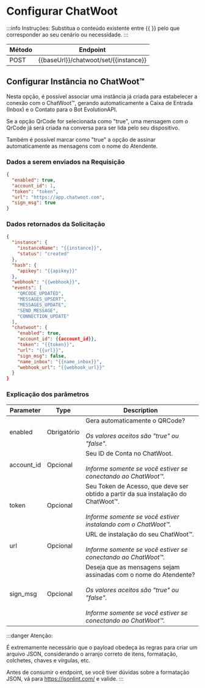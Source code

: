 # Configurar ChatWoot

:::info Instruções:
Substitua o conteúdo existente entre {{  }} pelo que corresponder ao seu cenário ou necessidade.
:::

| Método | Endpoint                              |
| ------ | ------------------------------------- |
| POST   | {{baseUrl}}/chatwoot/set/{{instance}} |

## Configurar Instância no ChatWoot™

Nesta opção, é possível associar uma instância já criada para estabelecer a conexão com o ChatWoot™, gerando automaticamente a Caixa de Entrada (Inbox) e o Contato para o Bot EvolutionAPI.

Se a opção QrCode for selecionada como "true", uma mensagem com o QrCode já será criada na conversa para ser lida pelo seu dispositivo.

Também é possível marcar como "true" a opção de assinar automaticamente as mensagens com o nome do Atendente.

### Dados a serem enviados na Requisição


```json title=Payload
{
  "enabled": true,
  "account_id": 1,
  "token": "token",
  "url": "https://app.chatwoot.com",
  "sign_msg": true
}
```

### Dados retornados da Solicitação

```json title=Result
{
  "instance": {
    "instanceName": "{{instance}}",
    "status": "created"
  },
  "hash": {
    "apikey": "{{apikey}}"
  },
  "webhook": "{{webhook}}",
  "events": [
    "QRCODE_UPDATED",
    "MESSAGES_UPSERT",
    "MESSAGES_UPDATE",
    "SEND_MESSAGE",
    "CONNECTION_UPDATE"
  ],
  "chatwoot": {
    "enabled": true,
    "account_id": {{account_id}},
    "token": "{{token}}",
    "url": "{{url}}",
    "sign_msg": false,
    "name_inbox": "{{name_inbox}}",
    "webhook_url": "{{webhook_url}}"
  }
}
```

### Explicação dos parâmetros

<!-- prettier-ignore -->
Parameter | Type | Description
--- | --- | ---
enabled | Obrigatório | Gera automaticamente o QRCode? <br /><br /> _Os valores aceitos são "true" ou "false"._
account_id | Opcional | Seu ID de Conta no ChatWoot. <br /><br /> _Informe somente se você estiver se conectando ao ChatWoot™._
token | Opcional | Seu Token de Acesso, que deve ser obtido a partir da sua instalação do ChatWoot™. <br /><br /> _Informe somente se você estiver instalando com o ChatWoot™._
url | Opcional | URL de instalação do seu ChatWoot™. <br /><br /> _Informe somente se você estiver se conectando ao ChatWoot™._
sign_msg | Opcional | Deseja que as mensagens sejam assinadas com o nome do Atendente? <br /><br />_Os valores aceitos são "true" ou "false". <br /><br /> Informe somente se você estiver se conectando ao ChatWoot™._

:::danger Atenção:

É extremamente necessário que o payload obedeça às regras para criar um arquivo JSON, considerando o arranjo correto de itens, formatação, colchetes, chaves e vírgulas, etc.

Antes de consumir o endpoint, se você tiver dúvidas sobre a formatação JSON, vá para https://jsonlint.com/ e valide.
:::

